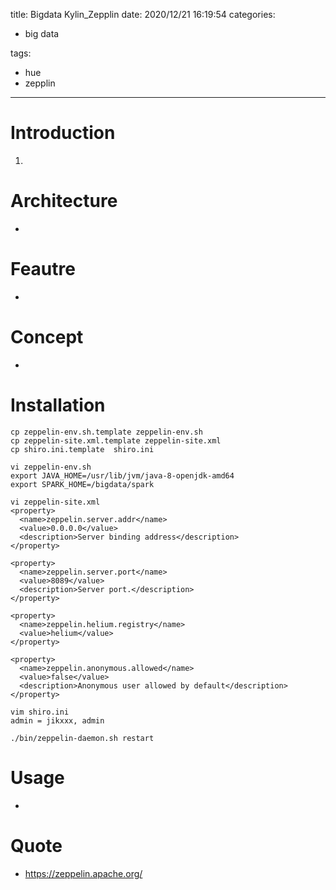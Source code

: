 title: Bigdata Kylin_Zepplin
date: 2020/12/21 16:19:54
categories:

 - big data

tags:
 - hue
 - zepplin

---

# Introduction

1. 

# Architecture

- 

# Feautre

- 

# Concept

* 

# Installation

```
cp zeppelin-env.sh.template zeppelin-env.sh
cp zeppelin-site.xml.template zeppelin-site.xml
cp shiro.ini.template  shiro.ini

vi zeppelin-env.sh 
export JAVA_HOME=/usr/lib/jvm/java-8-openjdk-amd64
export SPARK_HOME=/bigdata/spark

vi zeppelin-site.xml
<property>
  <name>zeppelin.server.addr</name>
  <value>0.0.0.0</value>
  <description>Server binding address</description>
</property>

<property>
  <name>zeppelin.server.port</name>
  <value>8089</value>
  <description>Server port.</description>
</property>

<property>
  <name>zeppelin.helium.registry</name>
  <value>helium</value>
</property>

<property>
  <name>zeppelin.anonymous.allowed</name>
  <value>false</value>
  <description>Anonymous user allowed by default</description>
</property>

vim shiro.ini
admin = jikxxx, admin

./bin/zeppelin-daemon.sh restart
```



# Usage

* 

# Quote

* https://zeppelin.apache.org/

